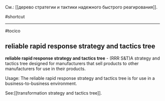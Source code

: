 См.: [[дерево стратегии и тактики надежного быстрого реагирования]].

#shortcut




<hr/>

#tocico

## reliable rapid response strategy and tactics tree

<b>reliable rapid response strategy and tactics tree</b> - (RRR S&amp;T)A strategy and tactics tree designed for manufacturers that sell products to other manufacturers for use in their products. 


Usage: The reliable rapid response strategy and tactics tree is for use in a business-to-business environment. 



See:[[transformation strategy and tactics tree]].
